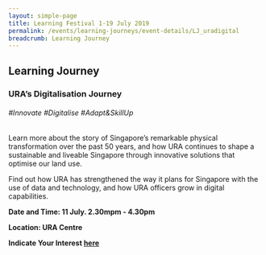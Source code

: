 ```yaml
---
layout: simple-page
title: Learning Festival 1-19 July 2019
permalink: /events/learning-journeys/event-details/LJ_uradigital
breadcrumb: Learning Journey
---
```


## Learning Journey
### URA’s Digitalisation Journey 

###### _#Innovate #Digitalise #Adapt&SkillUp_

Learn more about the story of Singapore’s remarkable physical transformation over the past 50 years, and how URA continues to shape a sustainable and liveable Singapore through innovative solutions that optimise our land use.

Find out how URA has strengthened the way it plans for Singapore with the use of data and technology, and how URA officers grow in digital capabilities.

**Date and Time: 11 July. 2.30mpm - 4.30pm** 

**Location: URA Centre** 

**Indicate Your Interest [here](https://www.eventbrite.sg/e/uras-digitalisation-journey-tickets-61992700837)** 

